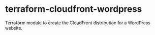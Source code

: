 # terraform-cloudfront-wordpress
Terraform module to create the CloudFront distribution for a WordPress website. 
